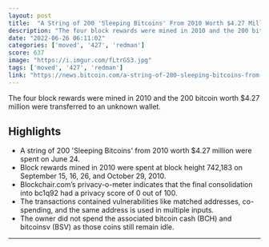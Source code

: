 ```yaml
---
layout: post
title:  "A String of 200 'Sleeping Bitcoins' From 2010 Worth $4.27 Million Moved on Friday"
description: "The four block rewards were mined in 2010 and the 200 bitcoin worth $4.27 million were transferred to an unknown wallet."
date: "2022-06-26 06:11:02"
categories: ['moved', '427', 'redman']
score: 637
image: "https://i.imgur.com/fLtrGS3.jpg"
tags: ['moved', '427', 'redman']
link: "https://news.bitcoin.com/a-string-of-200-sleeping-bitcoins-from-2010-worth-4-27-million-moved-on-friday/"
---
```


The four block rewards were mined in 2010 and the 200 bitcoin worth $4.27 million were transferred to an unknown wallet.

## Highlights

- A string of 200 'Sleeping Bitcoins' from 2010 worth $4.27 million were spent on June 24.
- Block rewards mined in 2010 were spent at block height 742,183 on September 15, 16, 26, and October 29, 2010.
- Blockchair.com’s privacy-o-meter indicates that the final consolidation into bc1q92 had a privacy score of 0 out of 100.
- The transactions contained vulnerabilities like matched addresses, co-spending, and the same address is used in multiple inputs.
- The owner did not spend the associated bitcoin cash (BCH) and bitcoinsv (BSV) as those coins still remain idle.

---
